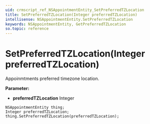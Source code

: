 ```yaml
---
uid: crmscript_ref_NSAppointmentEntity_SetPreferredTZLocation
title: SetPreferredTZLocation(Integer preferredTZLocation)
intellisense: NSAppointmentEntity.SetPreferredTZLocation
keywords: NSAppointmentEntity, GetPreferredTZLocation
so.topic: reference
---
```


# SetPreferredTZLocation(Integer preferredTZLocation)

Appoinmtments preferred timezone location.

**Parameter:** 
* **preferredTZLocation** Integer

```crmscript
NSAppointmentEntity thing;
Integer preferredTZLocation;
thing.SetPreferredTZLocation(preferredTZLocation);
```

